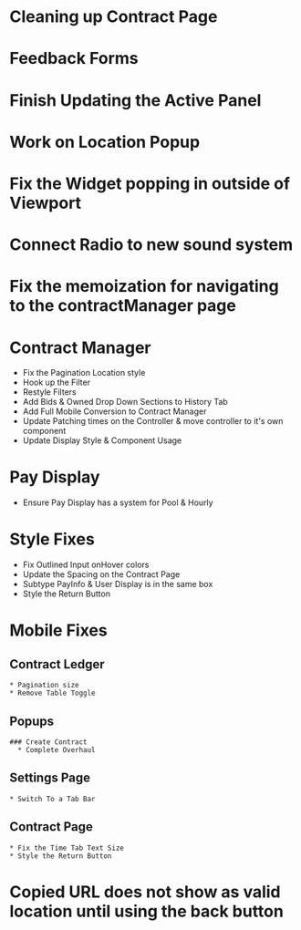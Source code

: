 # Cleaning up Contract Page

# Feedback Forms

# Finish Updating the Active Panel

# Work on Location Popup

# Fix the Widget popping in outside of Viewport

# Connect Radio to new sound system

# Fix the memoization for navigating to the contractManager page

# Contract Manager
  * Fix the Pagination Location style
  * Hook up the Filter
  * Restyle Filters
  * Add Bids & Owned Drop Down Sections to History Tab
  * Add Full Mobile Conversion to Contract Manager
  * Update Patching times on the Controller & move controller to it's own component
  * Update Display Style & Component Usage

# Pay Display
  * Ensure Pay Display has a system for Pool & Hourly

# Style Fixes
* Fix Outlined Input onHover colors
* Update the Spacing on the Contract Page
* Subtype PayInfo & User Display is in the same box
* Style the Return Button

# Mobile Fixes
  ## Contract Ledger
    * Pagination size
    * Remove Table Toggle
  ## Popups
    ### Create Contract
      * Complete Overhaul
  ## Settings Page
    * Switch To a Tab Bar
  ## Contract Page
    * Fix the Time Tab Text Size
    * Style the Return Button

# Copied URL does not show as valid location until using the back button
